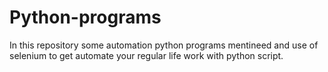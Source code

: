 # Python-programs
In this repository some automation python programs mentineed and use of selenium to get automate your regular life work with python script.
